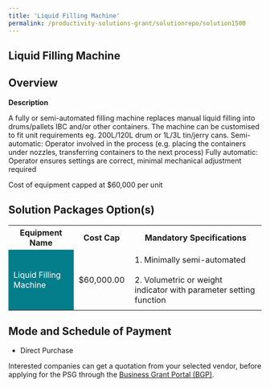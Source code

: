 ```yaml
---
title: 'Liquid Filling Machine'
permalink: /productivity-solutions-grant/solutionrepo/solution1500
---
```


## Liquid Filling Machine

## Overview

**Description**

A fully or semi-automated filling machine replaces manual liquid filling into drums/pallets IBC and/or other containers. The machine can be customised to fit unit requirements eg. 200L/120L drum or 1L/3L tin/jerry cans.
Semi-automatic: Operator involved in the process (e.g. placing the containers under nozzles, transferring containers to the next process)
Fully automatic: Operator ensures settings are correct, minimal mechanical adjustment required

Cost of equipment capped at $60,000 per unit

## Solution Packages Option(s)

<table>
<tr>
<th><b>Equipment Name</b></th>
<th><b>Cost Cap</b></th>
<th><b>Mandatory Specifications</b></th>
</tr>
<tr>
<td style='padding: 10px; background-color: #037E8A; color: #FFFFFF;'>Liquid Filling Machine</td>
<td style='padding: 10px;'>$60,000.00</td>
<td style='padding: 10px;'>1. Minimally semi-automated<br><br>2. Volumetric or weight indicator with parameter setting function</td>
</tr>
</table>

## Mode and Schedule of Payment

 - Direct Purchase

Interested companies can get a quotation from your selected vendor, before applying for the PSG through the <a href='https://www.businessgrants.gov.sg/' target='_blank' rel='noopener'>Business Grant Portal (BGP)</a>.

<script src="/jquery/resize-tables.js"></script>

